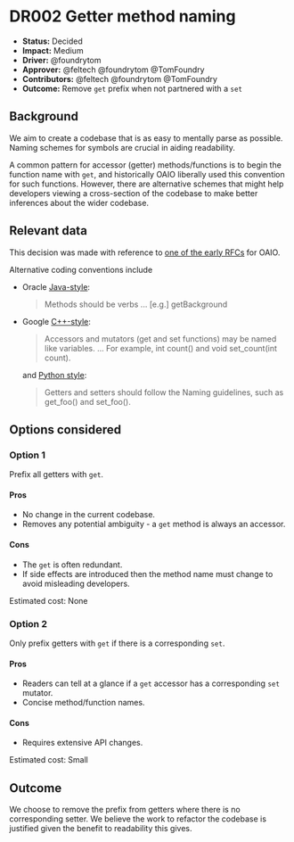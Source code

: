 # DR002 Getter method naming

- **Status:** Decided
- **Impact:** Medium
- **Driver:** @foundrytom
- **Approver:** @feltech @foundrytom @TomFoundry
- **Contributors:** @feltech @foundrytom @TomFoundry
- **Outcome:** Remove `get` prefix when not partnered with a `set`

## Background

We aim to create a codebase that is as easy to mentally parse as
possible. Naming schemes for symbols are crucial in aiding readability.

A common pattern for accessor (getter) methods/functions is to begin the
function name with `get`, and historically OAIO liberally used this
convention for such functions. However, there are alternative schemes
that might help developers viewing a cross-section of the codebase to
make better inferences about the wider codebase.

## Relevant data

This decision was made with reference
to [one of the early RFCs](https://github.com/TheFoundryVisionmongers/OpenAssetIO/issues/5)
for OAIO.

Alternative coding conventions include

* Oracle [Java-style](https://www.oracle.com/java/technologies/javase/codeconventions-namingconventions.html):
  > Methods should be verbs ... [e.g.] getBackground

* Google [C++-style](https://google.github.io/styleguide/cppguide.html#Function_Names):
  > Accessors and mutators (get and set functions) may be named like
  > variables. ... For example, int count() and 
  > void set_count(int count).

  and [Python style](https://google.github.io/styleguide/pyguide.html#315-getters-and-setters):
  > Getters and setters should follow the Naming guidelines, such as
  > get_foo() and set_foo().

## Options considered

### Option 1

Prefix all getters with `get`.

#### Pros

- No change in the current codebase.
- Removes any potential ambiguity - a `get` method is always an
  accessor.

#### Cons

- The `get` is often redundant.
- If side effects are introduced then the method name must change to
  avoid misleading developers.

Estimated cost: None

### Option 2

Only prefix getters with `get` if there is a corresponding `set`.

#### Pros

- Readers can tell at a glance if a `get` accessor has a corresponding
  `set` mutator.
- Concise method/function names.

#### Cons

- Requires extensive API changes.

Estimated cost: Small

## Outcome

We choose to remove the prefix from getters where there is no
corresponding setter. We believe the work to refactor the codebase is
justified given the benefit to readability this gives.
